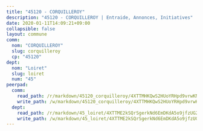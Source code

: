 ```yaml
---
title: "45120 - CORQUILLEROY"
description: "45120 - CORQUILLEROY | Entraide, Annonces, Initiatives"
date: 2020-01-11T14:09:21+09:00
collapsible: false
layout: commune
comm:
  nom: "CORQUILLEROY"
  slug: corquilleroy
  cp: "45120"
dept:
  nom: "Loiret"
  slug: loiret
  num: "45"
peerpad:
  comm:
    read_path: /r/markdown/45120_corquilleroy/4XTTMHKQwS2HUoYRHpd9vrwKNvQESMJT2UYzyjANaGYcV7gV3
    write_path: /w/markdown/45120_corquilleroy/4XTTMHKQwS2HUoYRHpd9vrwKNvQESMJT2UYzyjANaGYcV7gV3-K3TgTmeBFwjQWyhPwJv5znb1gLiEg6tb8cSZ4nbPoDJMjqSRk3PBYc5SPmQ69TUCGWHVfW9ZmGLbR2BgpcZBGjjnmZSPSW9kDPCCFtaWDy3YmMHMM89eE5sFZPw21v636KyB1Gz1
  dept:
    read_path: /r/markdown/45_loiret/4XTTME2kSQrSgerkNd6EmDKdA5o9jfzUG2SAG8C2qVYb3YXN4
    write_path: /w/markdown/45_loiret/4XTTME2kSQrSgerkNd6EmDKdA5o9jfzUG2SAG8C2qVYb3YXN4-K3TgULpEDoP6p5UphGUnEGQQDb2AQTj81Z2trE1ZVsdtBZSXUbkVLE9oEias3DdMz5vmgxRH8ErfnuyVj2VYfJxxhBMoq5ZxQCDrb2jTVFkww5uEThgDKwT8pF9LfJGTpqNraKjJ
---
```


